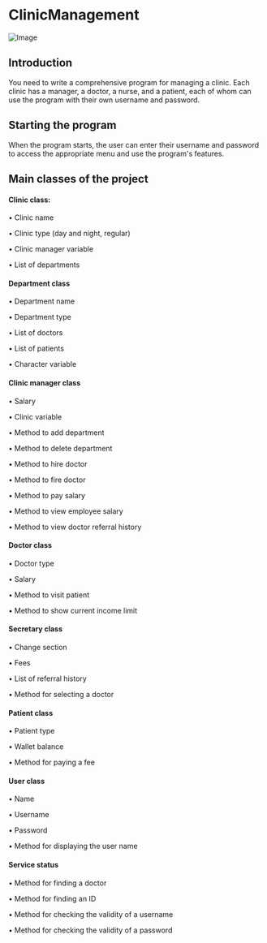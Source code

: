 # ClinicManagement

![Image](https://github.com/user-attachments/assets/fa4d87f1-0d3b-4974-a571-50b134f56ab6)

## Introduction
You need to write a comprehensive program for managing a clinic. Each clinic has a manager, a doctor, a nurse, and a patient, each of whom can use the program with their own username and password.

## Starting the program

When the program starts, the user can enter their username and password to access the appropriate menu and use the program's features.

## Main classes of the project

#### Clinic class:

• Clinic name

• Clinic type (day and night, regular)

• Clinic manager variable

• List of departments

#### Department class

• Department name

• Department type

• List of doctors

• List of patients

• Character variable

#### Clinic manager class

• Salary

• Clinic variable

• Method to add department

• Method to delete department

• Method to hire doctor

• Method to fire doctor

• Method to pay salary

• Method to view employee salary

• Method to view doctor referral history

#### Doctor class

• Doctor type

• Salary

• Method to visit patient

• Method to show current income limit

#### Secretary class

• Change section

• Fees

• List of referral history

• Method for selecting a doctor

#### Patient class

• Patient type

• Wallet balance

• Method for paying a fee

#### User class

• Name

• Username

• Password

• Method for displaying the user name

#### Service status

• Method for finding a doctor

• Method for finding an ID

• Method for checking the validity of a username

• Method for checking the validity of a password
